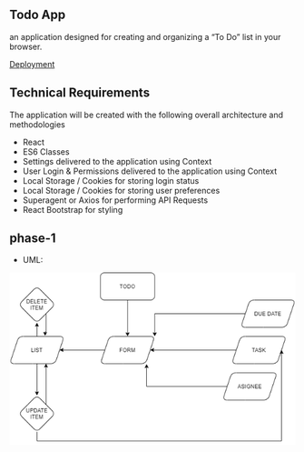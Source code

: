 ## Todo App

an application designed for creating and organizing a “To Do” list in your browser.

[Deployment](https://zen-benz-cc303e.netlify.app/)

## Technical Requirements

The application will be created with the following overall architecture and methodologies

- React
- ES6 Classes
- Settings delivered to the application using Context
- User Login & Permissions delivered to the application using Context
- Local Storage / Cookies for storing login status
- Local Storage / Cookies for storing user preferences
- Superagent or Axios for performing API Requests
- React Bootstrap for styling

## phase-1

- UML:
    
![](./public/todo-p1.png)
